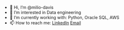 - 👋 Hi, I’m @milio-davis
- 👀 I’m interested in Data engineering
- 🌱 I’m currently working with: Python, Oracle SQL, AWS
- 📫 How to reach me: [LinkedIn](https://linkedin.com/in/granieroemiliano/) [Email](emilianograniero@gmail.com)

<!---
milio-davis/milio-davis is a ✨ special ✨ repository because its `README.md` (this file) appears on your GitHub profile.
You can click the Preview link to take a look at your changes.
--->
